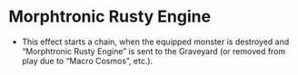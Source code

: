# Morphtronic Rusty Engine

*   This effect starts a chain, when the equipped monster is destroyed and “Morphtronic Rusty Engine” is sent to the Graveyard (or removed from play due to “Macro Cosmos”, etc.).
